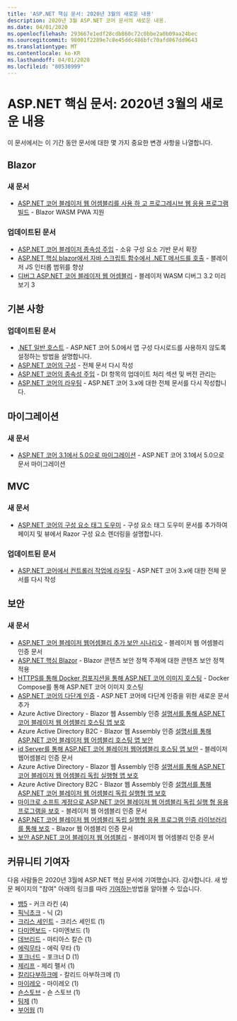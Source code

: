 ```yaml
---
title: 'ASP.NET 핵심 문서: 2020년 3월의 새로운 내용'
description: 2020년 3월 ASP.NET 코어 문서의 새로운 내용.
ms.date: 04/01/2020
ms.openlocfilehash: 293667e1edf28cdb860c72c0bbe2a0b09aa24bec
ms.sourcegitcommit: 98001f2289e7c8e45ddc486bfc70afd867dd9643
ms.translationtype: MT
ms.contentlocale: ko-KR
ms.lasthandoff: 04/01/2020
ms.locfileid: "80538999"
---
```

# <a name="aspnet-core-docs-whats-new-for-march-2020"></a>ASP.NET 핵심 문서: 2020년 3월의 새로운 내용

이 문서에서는 이 기간 동안 문서에 대한 몇 가지 중요한 변경 사항을 나열합니다.

## <a name="blazor"></a>Blazor

### <a name="new-articles"></a>새 문서

- [ASP.NET 코어 블레이저 웹 어셈블리를 사용 하 고 프로그레시브 웹 응용 프로그램 빌드](../blazor/progressive-web-app.md) - Blazor WASM PWA 지원

### <a name="updated-articles"></a>업데이트된 문서

- [ASP.NET 코어 블레이저 종속성 주입](../blazor/dependency-injection.md) - 소유 구성 요소 기반 문서 확장
- [ASP.NET 핵심 blazor에서 자바 스크립트 함수에서 .NET 메서드를 호출](../blazor/call-dotnet-from-javascript.md) - 블레이저 JS 인터롭 범위를 향상
- [디버그 ASP.NET 코어 블레이저 웹 어셈블리](../blazor/debug.md) - 블레이저 WASM 디버그 3.2 미리보기 3

## <a name="fundamentals"></a>기본 사항

### <a name="updated-articles"></a>업데이트된 문서

- [.NET 일반 호스트](../fundamentals/host/generic-host.md) - ASP.NET 코어 5.0에서 앱 구성 다시로드를 사용하지 않도록 설정하는 방법을 설명합니다.
- [ASP.NET 코어의 구성](../fundamentals/configuration/index.md) - 전체 문서 다시 작성
- [ASP.NET 코어의 종속성 주입](../fundamentals/dependency-injection.md) - DI 항목의 업데이트 처리 섹션 및 버전 관리는
- [ASP.NET 코어의 라우팅](../fundamentals/routing.md) - ASP.NET 코어 3.x에 대한 전체 문서를 다시 작성합니다.

## <a name="migration"></a>마이그레이션

### <a name="new-articles"></a>새 문서

- [ASP.NET 코어 3.1에서 5.0으로 마이그레이션](../migration/31-to-50.md) - ASP.NET 코어 3.1에서 5.0으로 문서 마이그레이션

## <a name="mvc"></a>MVC

### <a name="new-articles"></a>새 문서

- [ASP.NET 코어의 구성 요소 태그 도우미](../mvc/views/tag-helpers/built-in/component-tag-helper.md) - 구성 요소 태그 도우미 문서를 추가하여 페이지 및 뷰에서 Razor 구성 요소 렌더링을 설명합니다.

### <a name="updated-articles"></a>업데이트된 문서

- [ASP.NET 코어에서 컨트롤러 작업에 라우팅](../mvc/controllers/routing.md) - ASP.NET 코어 3.x에 대한 전체 문서를 다시 작성

## <a name="security"></a>보안

### <a name="new-articles"></a>새 문서

- [ASP.NET 코어 블레이저 웹어셈블리 추가 보안 시나리오](../security/blazor/webassembly/additional-scenarios.md) - 블레이저 웹 어셈블리 인증 문서
- [ASP.NET 핵심 Blazor](../security/blazor/content-security-policy.md) - Blazor 콘텐츠 보안 정책 주제에 대한 콘텐츠 보안 정책 적용
- [HTTPS를 통해 Docker 컴포지션을 통해 ASP.NET 코어 이미지 호스팅](../security/docker-compose-https.md) - Docker Compose를 통해 ASP.NET 코어 이미지 호스팅
- [ASP.NET 코어의 다단계 인증](../security/authentication/mfa.md) - ASP.NET 코어에 다단계 인증을 위한 새로운 문서 추가
- Azure Active Directory - Blazor 웹 Assembly 인증 [설명서를 통해 ASP.NET 코어 블레이저 웹 어셈블리 호스팅 앱 보호](../security/blazor/webassembly/hosted-with-azure-active-directory.md)
- Azure Active Directory B2C - Blazor 웹 Assembly 인증 [설명서를 통해 ASP.NET 코어 블레이저 웹 어셈블리 호스팅 앱 보안](../security/blazor/webassembly/hosted-with-azure-active-directory-b2c.md)
- [id Server를 통해 ASP.NET 코어 블레이저 웹어셈블리 호스팅 앱 보안](../security/blazor/webassembly/hosted-with-identity-server.md) - 블레이저 웹어셈블리 인증 문서
- Azure Active Directory - Blazor 웹 Assembly 인증 [설명서를 통해 ASP.NET 코어 블레이저 웹 어셈블리 독립 실행형 앱 보호](../security/blazor/webassembly/standalone-with-azure-active-directory.md)
- Azure Active Directory B2C - Blazor 웹 Assembly 인증 [설명서를 통해 ASP.NET 코어 블레이저 웹 어셈블리 독립 실행형 앱 보호](../security/blazor/webassembly/standalone-with-azure-active-directory-b2c.md)
- [마이크로 소프트 계정으로 ASP.NET 코어 블레이저 웹 어셈블리 독립 실행 형 응용 프로그램을 보호](../security/blazor/webassembly/standalone-with-microsoft-accounts.md) - 블레이저 웹 어셈블리 인증 문서
- [ASP.NET 코어 블레이저 웹 어셈블리 독립 실행형 응용 프로그램 인증 라이브러리를 통해 보호](../security/blazor/webassembly/standalone-with-authentication-library.md) - Blazor 웹 어셈블리 인증 문서
- [보안 ASP.NET 코어 블레이저 웹 어셈블리](../security/blazor/webassembly/index.md) - 블레이저 웹 어셈블리 인증 문서

## <a name="community-contributors"></a>커뮤니티 기여자

다음 사람들은 2020년 3월에 ASP.NET 핵심 문서에 기여했습니다. 감사합니다. 새 방문 페이지의 "참여" 아래의 링크를 따라 [기여하는](index.yml)방법을 알아볼 수 있습니다.

- [뱀5](https://github.com/serpent5) - 커크 라킨 (4)
- [픽닉초크](https://github.com/PickNickChock) - 닉 (2)
- [크리스 세인트](https://github.com/chrissainty) - 크리스 세인트 (1)
- [다미엔보드](https://github.com/damienbod) - 다미엔보드 (1)
- [데브리드](https://github.com/devlead) - 마티아스 칼슨 (1)
- [에릭무타](https://github.com/ericmutta) - 에릭 무타 (1)
- [포크너드](https://github.com/Faulknerd) - 포크너 D (1)
- [제리프](https://github.com/jerriep) - 제리 펠서 (1)
- [칼리다부하크메](https://github.com/khalidabuhakmeh) - 칼리드 아부하크메 (1)
- [마이레오](https://github.com/MaiReo) - 마이레오 (1)
- [숀스토브](https://github.com/SeanStove) - 숀 스토브 (1)
- [팀제](https://github.com/timbze) (1)
- [부어웜](https://github.com/Vuurwarm) (1)
